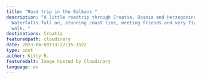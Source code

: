 ```yaml
---
title: "Road trip in the Balkans "
description: "A little roadtrip through Croatia, Bosnia and Herzegovina.
  Waterfalls full on, stunning coast line, meeting friends and very first sky
  walk. "
destinations: Croatia
featuredpath: cloudinary
date: 2023-06-08T13:22:35.152Z
type: post
author: Kitty R.
featuredalt: Image hosted by Cloudinary
language: en
---
```

